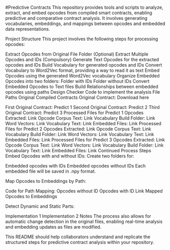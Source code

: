 #Predictive Contracts
This repository provides tools and scripts to analyze, extract, and embed opcodes from compiled smart contracts, enabling predictive and comparative contract analysis. It involves generating vocabularies, embeddings, and mappings between opcodes and embedded data representations.

Project Structure
This project involves the following steps for processing opcodes:

Extract Opcodes from Original File Folder (Optional)
Extract Multiple Opcodes and IDs (Compulsory)
Generate Text Opcodes for the extracted opcodes and IDs
Build Vocabulary for generated opcodes and IDs
Convert Vocabulary to Word2Vec format, providing a way to read it as text
Embed Opcodes using the generated Word2Vec vocabulary
Organize Embedded Opcodes into two folders:
Folder with IDs
Folder without IDs
Convert Embedded Opcodes to Text files
Build Relationships between embedded opcodes using paths
Design Checker Code to implement the analysis
File Paths
Original Compiled Contracts
Original Contract: Download here

First Original Contract: Predict 1
Second Original Contract: Predict 2
Third Original Contract: Predict 3
Processed Files for Predict 1
Opcodes Extracted: Link
Opcode Corpus Text: Link
Vocabulary Build Folder: Link
Word Vectors: Link
Vocabulary Text: Link
Embedded Files: Link
Processed Files for Predict 2
Opcodes Extracted: Link
Opcode Corpus Text: Link
Vocabulary Build Folder: Link
Word Vectors: Link
Vocabulary Text: Link
Embedded Files: Link
Processed Files for Predict 3
Opcodes Extracted: Link
Opcode Corpus Text: Link
Word Vectors: Link
Vocabulary Build Folder: Link
Vocabulary Text: Link
Embedded Files: Link
Continued Process Steps
Embed Opcodes with and without IDs: Create two folders for:

Embedded opcodes with IDs
Embedded opcodes without IDs
Each embedded file will be saved in .npy format.

Map Opcodes to Embeddings by Path:

Code for Path Mapping:
Opcodes without ID
Opcodes with ID
Link Mapped Opcodes to Embeddings

Detect Dynamic and Static Parts:

Implementation 1
Implementation 2
Notes
The process also allows for automatic change detection in the original files, enabling real-time analysis and embedding updates as files are modified.

This README should help collaborators understand and replicate the structured steps for predictive contract analysis within your repository.
